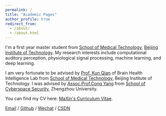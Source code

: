 ```yaml
---
permalink: /
title: "Academic Pages"
author_profile: true
redirect_from: 
  - /about/
  - /about.html
---
```


I'm a first year master student from [School of Medical Technology](https://smt.bit.edu.cn/), [Beijing Institute of Technology](https://www.pku.edu.cn/). My research interests include computational auditory perception, physiological signal processing, machine learning, and deep learning.
 
I am very fortunate to be advised by [Prof. Kun Qian](https://eecsqian.com/) of Brain Health Intelligence Lab from [School of Medical Technology](https://smt.bit.edu.cn/), Beijing Institute of Technology. I was advised by [Assoc.Prof.Cong Yang](https://softschool.zzu.edu.cn/front/singleArticleDetail?id=4a453ec87076342b017076bbe7130014) from [School of Cyberspace Security](https://softschool.zzu.edu.cn/), Zhengzhou University.

You can find my CV here: [MaXin's Curriculum Vitae](../assets/cvmaxin.pdf).

[Email](mailto:maxin_wlw@163.com) / [Github](https://github.com/masirwlw) / [Wechat](../images/wechat.png) / [CSDN](https://blog.csdn.net/weixin_63281014?type=blog)
